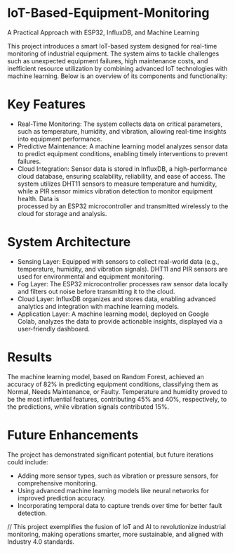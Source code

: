 # IoT-Based-Equipment-Monitoring
A Practical Approach with ESP32, InfluxDB, and Machine Learning

This project introduces a smart IoT-based system designed for real-time monitoring of industrial equipment. The system aims to tackle challenges such as unexpected equipment failures, high maintenance costs, and inefficient resource utilization by combining advanced IoT technologies with machine learning. Below is an overview of its components and functionality:

# Key Features
  * Real-Time Monitoring: The system collects data on critical parameters, such as temperature, humidity, and vibration, allowing real-time insights into equipment     performance.
  * Predictive Maintenance: A machine learning model analyzes sensor data to predict equipment conditions, enabling timely interventions to prevent failures.
  * Cloud Integration: Sensor data is stored in InfluxDB, a high-performance cloud database, ensuring scalability, reliability, and ease of access.
    The system utilizes DHT11 sensors to measure temperature and humidity, while a PIR sensor mimics vibration detection to monitor equipment health. Data is       
    processed by an ESP32 microcontroller and transmitted wirelessly to the cloud for storage and analysis.

# System Architecture
  * Sensing Layer:
    Equipped with sensors to collect real-world data (e.g., temperature, humidity, and vibration signals).
    DHT11 and PIR sensors are used for environmental and equipment monitoring.
  * Fog Layer:
    The ESP32 microcontroller processes raw sensor data locally and filters out noise before transmitting it to the cloud.
  * Cloud Layer:
    InfluxDB organizes and stores data, enabling advanced analytics and integration with machine learning models.
  * Application Layer:
    A machine learning model, deployed on Google Colab, analyzes the data to provide actionable insights, displayed via a user-friendly dashboard.

# Results
The machine learning model, based on Random Forest, achieved an accuracy of 82% in predicting equipment conditions, classifying them as Normal, Needs Maintenance, or Faulty. Temperature and humidity proved to be the most influential features, contributing 45% and 40%, respectively, to the predictions, while vibration signals contributed 15%.

# Future Enhancements
The project has demonstrated significant potential, but future iterations could include:
  * Adding more sensor types, such as vibration or pressure sensors, for comprehensive monitoring.
  * Using advanced machine learning models like neural networks for improved prediction accuracy.
  * Incorporating temporal data to capture trends over time for better fault detection.

// This project exemplifies the fusion of IoT and AI to revolutionize industrial monitoring, making operations smarter, more sustainable, and aligned with Industry 4.0 standards.
